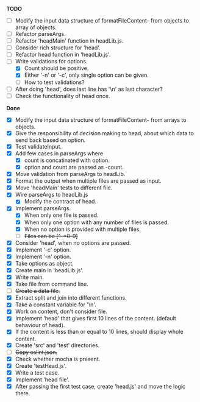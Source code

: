 **TODO**

- [ ] Modify the input data structure of formatFileContent- from objects to array of objects.
- [ ] Refactor parseArgs.
- [ ] Refactor 'headMain' function in headLib.js.
- [ ] Consider rich structure for 'head'.
- [ ] Refactor head function in 'headLib.js'.
- [ ] Write validations for options.
  - [x] Count should be positive.
  - [x] Either '-n' or '-c', only single option can be given.
  - [ ] How to test validations?
- [ ] After doing 'head', does last line has '\n' as last character?
- [ ] Check the functionality of head once.

**Done**

- [x] Modify the input data structure of formatFileContent- from arrays to objects.
- [x] Give the responsibility of decision making to head, about which data to send back based on option.
- [x] Test validateInput.
- [x] Add few cases in parseArgs where
  - [x] count is concatinated with option.
  - [x] option and count are passed as -count.
- [x] Move validation from parseArgs to headLib.
- [x] Format the output when multiple files are passed as input.
- [x] Move 'headMain' tests to different file.
- [x] Wire parseArgs to headLib.js
  - [x] Modify the contract of head.
- [X] Implement parseArgs.
  - [x] When only one file is passed.
  - [x] When only one option with any number of files is passed.
  - [X] When no option is provided with multiple files.
  - [ ] ~~Files can be [^-*0-9]~~
- [x] Consider 'head', when no options are passed.
- [x] Implement '-c' option.
- [x] Implement '-n' option.
- [x] Take options as object.
- [x] Create main in 'headLib.js'.
- [x] Write main.
- [x] Take file from command line.
- [ ] ~~Create a data file.~~
- [x] Extract split and join into different functions.
- [x] Take a constant variable for '\n'.
- [x] Work on content, don't consider file.
- [x] Implement 'head' that gives first 10 lines of the content. (default behaviour of head).
- [x] If the content is less than or equal to 10 lines, should display whole content.
- [x] Create 'src' and 'test' directories.
- [ ] ~~Copy eslint.json.~~
- [x] Check whether mocha is present.
- [x] Create 'testHead.js'.
- [x] Write a test case.
- [x] Implement 'head file'.
- [x] After passing the first test case, create 'head.js' and move the logic there.
